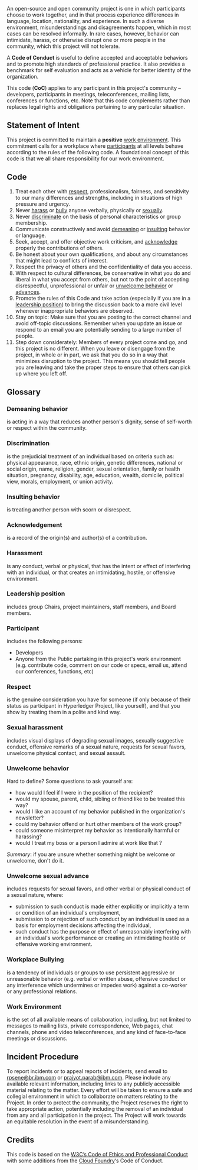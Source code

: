 An open-source and open community project is one in which participants choose to work together, and in that process experience differences in language, location, nationality, and experience. In such a diverse environment, misunderstandings and disagreements happen, which in most cases can be resolved informally. In rare cases, however, behavior can intimidate, harass, or otherwise disrupt one or more people in the community, which this project will not tolerate.

A **Code of Conduct** is useful to define accepted and acceptable behaviors and to promote high standards of professional practice. It also provides a benchmark for self evaluation and acts as a vehicle for better identity of the organization.

This code (**CoC**) applies to any participant in this project's community – developers, participants in meetings, teleconferences, mailing lists, conferences or functions, etc. Note that this code complements rather than replaces legal rights and obligations pertaining to any particular situation.

## Statement of Intent

This project is committed to maintain a **positive** [work environment](#work-environment). This commitment calls for a workplace where [participants](#participant) at all levels behave according to the rules of the following code. A foundational concept of this code is that we all share responsibility for our work environment.
## Code
1.  Treat each other with [respect](#respect), professionalism, fairness, and sensitivity to our many differences and strengths, including in situations of high pressure and urgency.
2.  Never [harass](#harassment) or [bully](#workplace-bullying) anyone verbally, physically or [sexually](#sexual-harassment).
3.  Never [discriminate](#discrimination) on the basis of personal characteristics or group membership.
4.  Communicate constructively and avoid [demeaning](#demeaning-behavior) or [insulting](#insulting-behavior) behavior or language.
5.  Seek, accept, and offer objective work criticism, and [acknowledge](#acknowledgement) properly the contributions of others.
6.  Be honest about your own qualifications, and about any circumstances that might lead to conflicts of interest.
7.  Respect the privacy of others and the confidentiality of data you access.
8.  With respect to cultural differences, be conservative in what you do and liberal in what you accept from others, but not to the point of accepting disrespectful, unprofessional or unfair or [unwelcome behavior](#unwelcome-behavior) or [advances](#unwelcome-sexual-advance).
9.  Promote the rules of this Code and take action (especially if you are in a [leadership position](#leadership-position)) to bring the discussion back to a more civil level whenever inappropriate behaviors are observed.
10. Stay on topic: Make sure that you are posting to the correct channel and avoid off-topic discussions. Remember when you update an issue or respond to an email you are potentially sending to a large number of people.
11. Step down considerately: Members of every project come and go, and this project is no different. When you leave or disengage from the project, in whole or in part, we ask that you do so in a way that minimizes disruption to the project. This means you should tell people you are leaving and take the proper steps to ensure that others can pick up where you left off.

## Glossary
### Demeaning behavior
is acting in a way that reduces another person's dignity, sense of self-worth or respect within the community.

### Discrimination
is the prejudicial treatment of an individual based on criteria such as: physical appearance, race, ethnic origin, genetic differences, national or social origin, name, religion, gender, sexual orientation, family or health situation, pregnancy, disability, age, education, wealth, domicile, political view, morals, employment, or union activity.

### Insulting behavior
is treating another person with scorn or disrespect.

### Acknowledgement
is a record of the origin(s) and author(s) of a contribution.

### Harassment
is any conduct, verbal or physical, that has the intent or effect of interfering with an individual, or that creates an intimidating, hostile, or offensive environment.

### Leadership position
includes group Chairs, project maintainers, staff members, and Board members.

### Participant
includes the following persons:
*   Developers
*   Anyone from the Public partaking in this project's work environment (e.g. contribute code, comment on our code or specs, email us, attend our conferences, functions, etc)

### Respect
is the genuine consideration you have for someone (if only because of their status as participant in Hyperledger Project, like yourself), and that you show by treating them in a polite and kind way.

### Sexual harassment
includes visual displays of degrading sexual images, sexually suggestive conduct, offensive remarks of a sexual nature, requests for sexual favors, unwelcome physical contact, and sexual assault.

### Unwelcome behavior
Hard to define? Some questions to ask yourself are:
*   how would I feel if I were in the position of the recipient?
*   would my spouse, parent, child, sibling or friend like to be treated this way?
*   would I like an account of my behavior published in the organization's newsletter?
*   could my behavior offend or hurt other members of the work group?
*   could someone misinterpret my behavior as intentionally harmful or harassing?
*   would I treat my boss or a person I admire at work like that ?

_Summary_: if you are unsure whether something might be welcome or unwelcome, don't do it.

### Unwelcome sexual advance
includes requests for sexual favors, and other verbal or physical conduct of a sexual nature, where:
*   submission to such conduct is made either explicitly or implicitly a term or condition of an individual's employment,
*   submission to or rejection of such conduct by an individual is used as a basis for employment decisions affecting the individual,
*   such conduct has the purpose or effect of unreasonably interfering with an individual's work performance or creating an intimidating hostile or offensive working environment.

### Workplace Bullying
is a tendency of individuals or groups to use persistent aggressive or unreasonable behavior (e.g. verbal or written abuse, offensive conduct or any interference which undermines or impedes work) against a co-worker or any professional relations.

### Work Environment
is the set of all available means of collaboration, including, but not limited to messages to mailing lists, private correspondence, Web pages, chat channels, phone and video teleconferences, and any kind of face-to-face meetings or discussions.

## Incident Procedure

To report incidents or to appeal reports of incidents, send email to rpsene@br.ibm.com or prajyot.parab@ibm.com. Please include any available relevant information, including links to any publicly accessible material relating to the matter. Every effort will be taken to ensure a safe and collegial environment in which to collaborate on matters relating to the Project. In order to protect the community, the Project reserves the right to take appropriate action, potentially including the removal of an individual from any and all participation in the project. The Project will work towards an equitable resolution in the event of a misunderstanding.

## Credits

This code is based on the [W3C’s Code of Ethics and Professional Conduct](https://www.w3.org/Consortium/cepc) with some additions from the [Cloud Foundry](https://www.cloudfoundry.org/)‘s Code of Conduct.
